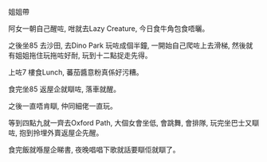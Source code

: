 姐姐帶

阿女一朝自己醒咗, 咁就去Lazy Creature, 今日食牛角包食唔曬。

之後坐85 去沙田, 去Dino Park 玩咗成個半鐘, 一開始自己爬咗上去滑梯, 然後就有姐姐拖住玩拖咗好耐, 玩到十二點捉走先得。

上咗7 樓食Lunch, 蕃茄醬意粉真係好污糟。

食完坐85 返屋企就瞓咗, 落車就醒。

之後一直唔肯瞓, 仲同細佬一直玩。

等到四點九就一齊去Oxford Path, 大個女會坐低, 會跳舞, 會排隊, 玩完坐巴士又瞓咗, 抱到拎埋外賣返屋企先醒。

食完飯就喺屋企睇書, 夜晚唱唱下歌就話要瞓佢就瞓了。
